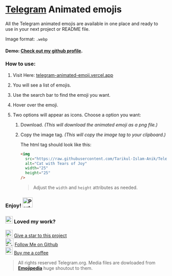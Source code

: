 # [Telegram](https://telegram.org/) Animated emojis

All the Telegram animated emojis are available in one place and ready to use in your next project or README file.

Image format: `.webp`

#### Demo: [Check out my github profile](https://github.com/Tarikul-Islam-Anik).

### How to use:

1. Visit Here: [telegram-animated-emoji.vercel.app](https://telegram-animated-emoji.vercel.app/)
2. You will see a list of emojis.
3. Use the search bar to find the emoji you want.
4. Hover over the emoji.
5. Two options will appear as icons. Choose a option you want:

   1. Download. _(This will download the animated emoji as a png file.)_
   2. Copy the image tag. _(This will copy the image tag to your clipboard.)_

      The html tag should look like this:

      ```html
      <img
        src="https://raw.githubusercontent.com/Tarikul-Islam-Anik/Telegram-Animated-Emojis/main/Smileys/Cat%20With%20Tears%20Of%20Joy.webp"
        alt="Cat with Tears of Joy"
        width="25"
        height="25"
      />
      ```

      > Adjust the `width` and `height` attributes as needed.

### Enjoy! <img class=" lazyloaded" src="https://raw.githubusercontent.com/Tarikul-Islam-Anik/Telegram-Animated-Emojis/main/Activity/Party%20Popper.webp" alt="Party Popper" title="Party Popper" width="31" height="31">

### <img src="https://raw.githubusercontent.com/Tarikul-Islam-Anik/Telegram-Animated-Emojis/main/Smileys/Star%20Struck.webp" alt="Green Heart" width="23" height="23" /> Loved my work?

<img src="https://raw.githubusercontent.com/Tarikul-Islam-Anik/Telegram-Animated-Emojis/main/Animals%20and%20Nature/Glowing%20Star.webp" alt="Star" width="23" height="23" /> [Give a star to this project](https://github.com/Tarikul-Islam-Anik/Microsoft-Teams-Animated-Emojis)<br/>
<img src="https://raw.githubusercontent.com/Tarikul-Islam-Anik/Telegram-Animated-Emojis/main/People/Handshake.webp" alt="Folded Hands Light Skin Tone" width="25" height="25" /> [Follow Me on Github](https://github.com/Tarikul-Islam-Anik)<br/>
<img src="https://raw.githubusercontent.com/Tarikul-Islam-Anik/Telegram-Animated-Emojis/main/Food%20and%20Drink/Bubble%20Tea.webp" width="23" height="23" /> [Buy me a coffee](https://ko-fi.com/oxyzen) 


> All rights reserved Telegram.org. Media files are dowloaded from **[Emojipedia](https://emojipedia.org/)** huge shoutout to them. 
